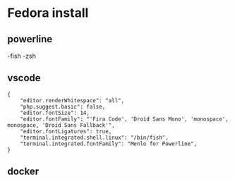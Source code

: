 # Fedora install 

## powerline

-fish
-zsh

## vscode 
```
{
    "editor.renderWhitespace": "all",
    "php.suggest.basic": false,
    "editor.fontSize": 14,
    "editor.fontFamily": "'Fira Code', 'Droid Sans Mono', 'monospace', monospace, 'Droid Sans Fallback'",
    "editor.fontLigatures": true,
    "terminal.integrated.shell.linux": "/bin/fish",
    "terminal.integrated.fontFamily": "Menlo for Powerline",
}
```

## docker


